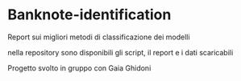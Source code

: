 # Banknote-identification
Report sui migliori metodi di classificazione dei modelli

nella repository sono disponibili gli script, il report e i dati scaricabili

Progetto svolto in gruppo con Gaia Ghidoni
